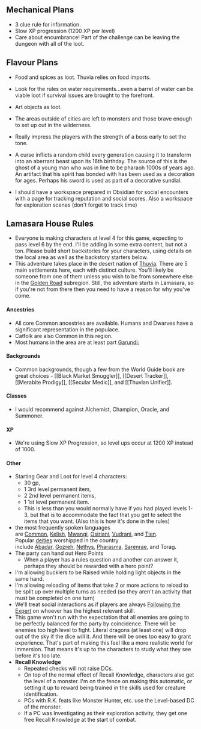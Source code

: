 ## Mechanical Plans
- 3 clue rule for information.
- Slow XP progression (1200 XP per level)
- Care about encumbrance! Part of the challenge can be leaving the dungeon with all of the loot.
## Flavour Plans
- Food and spices as loot. Thuvia relies on food imports.
- Look for the rules on water requirements...even a barrel of water can be viable loot if survival issues are brought to the forefront.
- Art objects as loot. 
- The areas outside of cities are left to monsters and those brave enough to set up out in the wilderness.
- Really impress the players with the strength of a boss early to set the tone. 
- A curse inflicts a random child every generation causing it to transform into an aberrant beast upon its 16th birthday. The source of this is the ghost of a young man who was in line to be pharaoh 1000s of years ago. An artifact that his spirit has bonded with has been used as a decoration for ages. Perhaps his sword is used as part of a decorative sundial.

- I should have a workspace prepared in Obsidian for social encounters with a page for tracking reputation and social scores. Also a workspace for exploration scenes (don't forget to track time)

## Lamasara House Rules 
- Everyone is making characters at level 4 for this game, expecting to pass level 6 by the end. I'll be adding in some extra content, but not a ton. Please build short backstories for your characters, using details on the local area as well as the backstory starters below.
- This adventure takes place in the desert nation of [Thuvia](https://pathfinderwiki.com/wiki/Thuvia). There are 5 main settlements here, each with distinct culture. You'll likely be someone from one of them unless you wish to be from somewhere else in the [Golden Road](https://pathfinderwiki.com/wiki/Golden_Road) subregion. Still, the adventure starts in Lamasara, so if you're not from there then you need to have a reason for why you've come. 
#### Ancestries
- All core Common ancestries are available. Humans and Dwarves have a significant representation in the populace.
- Catfolk are also Common in this region.
- Most humans in the area are at least part [Garundi:](https://pathfinderwiki.com/wiki/Garundi_(human_ethnicity)) 
#### Backgrounds 
- Common backgrounds, though a few from the World Guide book are great choices - [[Black Market Smuggler]], [[Desert Tracker]], [[Merabite Prodigy]], [[Secular Medic]], and [[Thuvian Unifier]]. 
#### Classes 
- I would recommend against Alchemist, Champion, Oracle, and Summoner. 
#### XP 
- We're using Slow XP Progression, so level ups occur at 1200 XP instead of 1000.
#### Other 
- Starting Gear and Loot for level 4 characters: 
	- 30 gp, 
	- 1 3rd level permanent item, 
	- 2 2nd level permanent items, 
	- 1 1st level permanent item. 
	- This is less than you would normally have if you had played levels 1-3, but that is to accommodate the fact that you get to select the items that you want. (Also this is how it's done in the rules)
- the most frequently spoken languages are [Common](https://pathfinderwiki.com/wiki/Common "Common"), [Kelish](https://pathfinderwiki.com/wiki/Kelish "Kelish"), [Mwangi](https://pathfinderwiki.com/wiki/Mwangi_(language) "Mwangi (language)"), [Osiriani](https://pathfinderwiki.com/wiki/Osiriani "Osiriani"), [Vudrani](https://pathfinderwiki.com/wiki/Vudrani_(language) "Vudrani (language)"), and [Tien](https://pathfinderwiki.com/wiki/Tien_(language) "Tien (language)"). Popular [deities](https://pathfinderwiki.com/wiki/Deity "Deity") worshipped in the country include [Abadar](https://pathfinderwiki.com/wiki/Abadar "Abadar"), [Gozreh](https://pathfinderwiki.com/wiki/Gozreh "Gozreh"), [Nethys](https://pathfinderwiki.com/wiki/Nethys "Nethys"), [Pharasma](https://pathfinderwiki.com/wiki/Pharasma "Pharasma"), [Sarenrae](https://pathfinderwiki.com/wiki/Sarenrae "Sarenrae"), and Torag.
- The party can hand out Hero Points 
	- When a player has a rules question and another can answer it, perhaps they should be rewarded with a hero point?
- I'm allowing bucklers to be Raised while holding light objects in the same hand.
- I'm allowing reloading of items that take 2 or more actions to reload to be split up over multiple turns as needed (so they aren't an activity that must be completed on one turn) 
- We'll treat social interactions as if players are always [Following the Expert](https://2e.aonprd.com/Activities.aspx?ID=4) on whoever has the highest relevant skill.
- This game won't run with the expectation that all enemies are going to be perfectly balanced for the party by coincidence. There will be enemies too high level to fight. Literal dragons (at least one) will drop out of the sky if the dice will it. And there will be ones too easy to grant experience. That's part of making this feel like a more realistic world for immersion. That means it's up to the characters to study what they see before it's too late.
- **Recall Knowledge**
	- Repeated checks will not raise DCs.
	- On top of the normal effect of Recall Knowledge, characters also get the level of a monster. I'm on the fence on making this automatic, or setting it up to reward being trained in the skills used for creature identification.
	- PCs with R.K. feats like Monster Hunter, etc. use the Level-based DC of the monster.
	- If a PC was Investigating as their exploration activity, they get one free Recall Knowledge at the start of combat.

